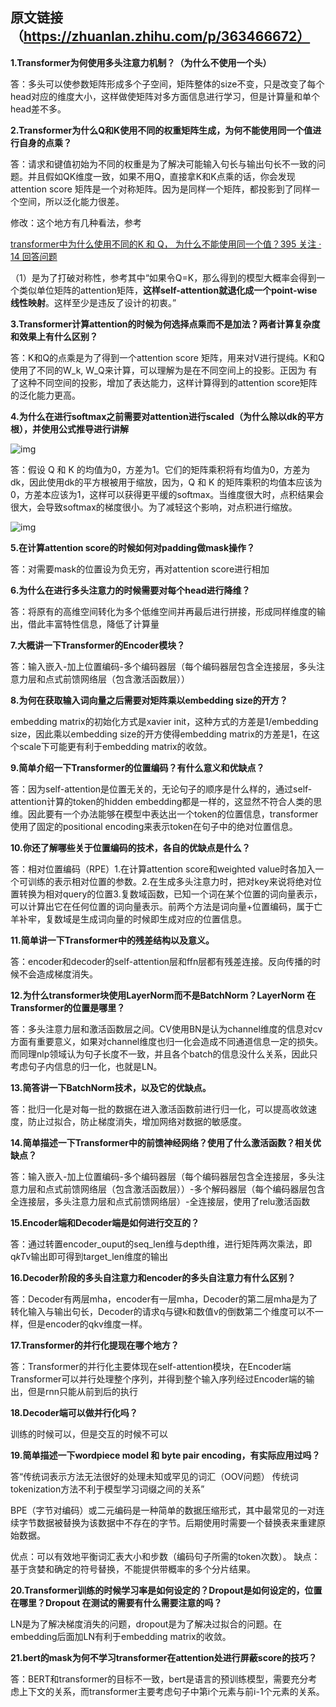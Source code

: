 ## 原文链接（https://zhuanlan.zhihu.com/p/363466672）

**1.Transformer为何使用多头注意力机制？（为什么不使用一个头）**

答：多头可以使参数矩阵形成多个子空间，矩阵整体的size不变，只是改变了每个head对应的维度大小，这样做使矩阵对多方面信息进行学习，但是计算量和单个head差不多。



**2.Transformer为什么Q和K使用不同的权重矩阵生成，为何不能使用同一个值进行自身的点乘？**

答：请求和键值初始为不同的权重是为了解决可能输入句长与输出句长不一致的问题。并且假如QK维度一致，如果不用Q，直接拿K和K点乘的话，你会发现attention score 矩阵是一个对称矩阵。因为是同样一个矩阵，都投影到了同样一个空间，所以泛化能力很差。

修改：这个地方有几种看法，参考

[transformer中为什么使用不同的K 和 Q， 为什么不能使用同一个值？395 关注 · 14 回答问题](https://www.zhihu.com/question/319339652)

（1）是为了打破对称性，参考其中“如果令Q=K，那么得到的模型大概率会得到一个类似单位矩阵的attention矩阵，**这样self-attention就退化成一个point-wise线性映射**。这样至少是违反了设计的初衷。”

**3.Transformer计算attention的时候为何选择点乘而不是加法？两者计算复杂度和效果上有什么区别？**

答：K和Q的点乘是为了得到一个attention score 矩阵，用来对V进行提纯。K和Q使用了不同的W_k, W_Q来计算，可以理解为是在不同空间上的投影。正因为 有了这种不同空间的投影，增加了表达能力，这样计算得到的attention score矩阵的泛化能力更高。

**4.为什么在进行softmax之前需要对attention进行scaled（为什么除以dk的平方根），并使用公式推导进行讲解**

![img](https://pic4.zhimg.com/v2-1d7ef7b8fb59a925470dc52218b43117_180x120.jpg)

答：假设 Q 和 K 的均值为0，方差为1。它们的矩阵乘积将有均值为0，方差为dk，因此使用dk的平方根被用于缩放，因为，Q 和 K 的矩阵乘积的均值本应该为 0，方差本应该为1，这样可以获得更平缓的softmax。当维度很大时，点积结果会很大，会导致softmax的梯度很小。为了减轻这个影响，对点积进行缩放。



![img](https://pic1.zhimg.com/80/v2-e698e0083f4cc8d0fae45c501fb9aef8_1440w.jpg)

**5.在计算attention score的时候如何对padding做mask操作？**

答：对需要mask的位置设为负无穷，再对attention score进行相加

**6.为什么在进行多头注意力的时候需要对每个head进行降维？**

答：将原有的高维空间转化为多个低维空间并再最后进行拼接，形成同样维度的输出，借此丰富特性信息，降低了计算量

**7.大概讲一下Transformer的Encoder模块？**

答：输入嵌入-加上位置编码-多个编码器层（每个编码器层包含全连接层，多头注意力层和点式前馈网络层（包含激活函数层））

**8.为何在获取输入词向量之后需要对矩阵乘以embedding size的开方？**

embedding matrix的初始化方式是xavier init，这种方式的方差是1/embedding size，因此乘以embedding size的开方使得embedding matrix的方差是1，在这个scale下可能更有利于embedding matrix的收敛。

**9.简单介绍一下Transformer的位置编码？有什么意义和优缺点？**

答：因为self-attention是位置无关的，无论句子的顺序是什么样的，通过self-attention计算的token的hidden embedding都是一样的，这显然不符合人类的思维。因此要有一个办法能够在模型中表达出一个token的位置信息，transformer使用了固定的positional encoding来表示token在句子中的绝对位置信息。

**10.你还了解哪些关于位置编码的技术，各自的优缺点是什么？**

答：相对位置编码（RPE）1.在计算attention score和weighted value时各加入一个可训练的表示相对位置的参数。2.在生成多头注意力时，把对key来说将绝对位置转换为相对query的位置3.复数域函数，已知一个词在某个位置的词向量表示，可以计算出它在任何位置的词向量表示。前两个方法是词向量+位置编码，属于亡羊补牢，复数域是生成词向量的时候即生成对应的位置信息。

**11.简单讲一下Transformer中的残差结构以及意义。**

答：encoder和decoder的self-attention层和ffn层都有残差连接。反向传播的时候不会造成梯度消失。

**12.为什么transformer块使用LayerNorm而不是BatchNorm？LayerNorm 在Transformer的位置是哪里？**

答：多头注意力层和激活函数层之间。CV使用BN是认为channel维度的信息对cv方面有重要意义，如果对channel维度也归一化会造成不同通道信息一定的损失。而同理nlp领域认为句子长度不一致，并且各个batch的信息没什么关系，因此只考虑句子内信息的归一化，也就是LN。

**13.简答讲一下BatchNorm技术，以及它的优缺点。**

答：批归一化是对每一批的数据在进入激活函数前进行归一化，可以提高收敛速度，防止过拟合，防止梯度消失，增加网络对数据的敏感度。

**14.简单描述一下Transformer中的前馈神经网络？使用了什么激活函数？相关优缺点？**

答：输入嵌入-加上位置编码-多个编码器层（每个编码器层包含全连接层，多头注意力层和点式前馈网络层（包含激活函数层））-多个解码器层（每个编码器层包含全连接层，多头注意力层和点式前馈网络层）-全连接层，使用了relu激活函数

**15.Encoder端和Decoder端是如何进行交互的？**

答：通过转置encoder_ouput的seq_len维与depth维，进行矩阵两次乘法，即q*kT*v输出即可得到target_len维度的输出

**16.Decoder阶段的多头自注意力和encoder的多头自注意力有什么区别？**

答：Decoder有两层mha，encoder有一层mha，Decoder的第二层mha是为了转化输入与输出句长，Decoder的请求q与键k和数值v的倒数第二个维度可以不一样，但是encoder的qkv维度一样。

**17.Transformer的并行化提现在哪个地方？**

答：Transformer的并行化主要体现在self-attention模块，在Encoder端Transformer可以并行处理整个序列，并得到整个输入序列经过Encoder端的输出，但是rnn只能从前到后的执行

**18.Decoder端可以做并行化吗？**

训练的时候可以，但是交互的时候不可以

**19.简单描述一下wordpiece model 和 byte pair encoding，有实际应用过吗？**

答“传统词表示方法无法很好的处理未知或罕见的词汇（OOV问题）
传统词tokenization方法不利于模型学习词缀之间的关系”

BPE（字节对编码）或二元编码是一种简单的数据压缩形式，其中最常见的一对连续字节数据被替换为该数据中不存在的字节。后期使用时需要一个替换表来重建原始数据。

优点：可以有效地平衡词汇表大小和步数（编码句子所需的token次数）。
缺点：基于贪婪和确定的符号替换，不能提供带概率的多个分片结果。

**20.Transformer训练的时候学习率是如何设定的？Dropout是如何设定的，位置在哪里？Dropout 在测试的需要有什么需要注意的吗？**

LN是为了解决梯度消失的问题，dropout是为了解决过拟合的问题。在embedding后面加LN有利于embedding matrix的收敛。

**21.bert的mask为何不学习transformer在attention处进行屏蔽score的技巧？**

答：BERT和transformer的目标不一致，bert是语言的预训练模型，需要充分考虑上下文的关系，而transformer主要考虑句子中第i个元素与前i-1个元素的关系。